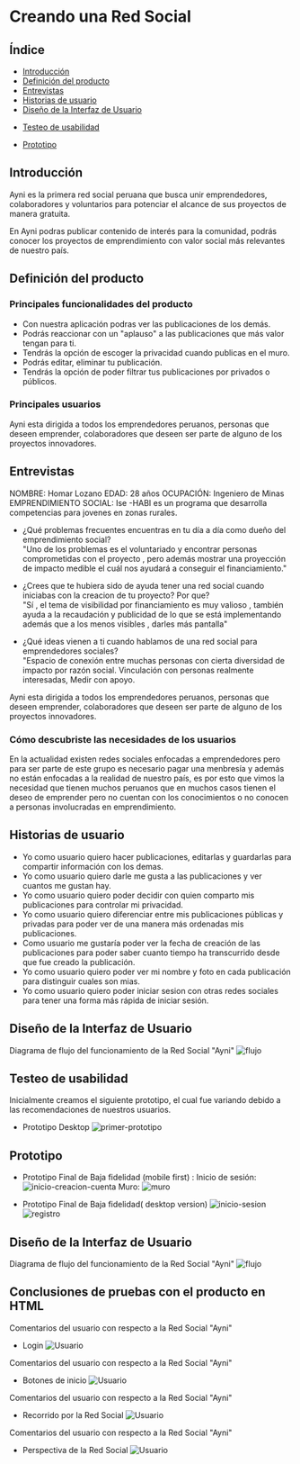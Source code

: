# Creando una Red Social

## Índice

* [Introducción](#introducción)
* [Definición del producto](#definicion-del-producto)
* [Entrevistas](#entrevistas)
* [Historias de usuario](#historias-de-usuario)
* [Diseño de la Interfaz de Usuario](#diseño-interfaz-de-usuario)
+ [Testeo de usabilidad](#testeo-de-usabilidad)
* [Prototipo](#prototipo)


## Introducción

Ayni es la primera red social peruana que busca unir emprendedores, colaboradores y voluntarios para potenciar el alcance de sus proyectos de manera gratuita.

En Ayni podras publicar contenido de interés para la comunidad, podrás conocer los proyectos de emprendimiento con valor social más relevantes de nuestro país.

## Definición del producto


### Principales funcionalidades del producto
* Con nuestra aplicación podras ver las publicaciones de los demás.
* Podrás reaccionar con un "aplauso" a las publicaciones que más valor tengan para ti.
* Tendrás la opción de escoger la privacidad cuando publicas en el muro.
* Podrás editar, eliminar tu publicación.
* Tendrás la opción de poder filtrar tus publicaciones por privados o públicos.

### Principales usuarios

Ayni esta dirigida a todos los emprendedores peruanos,  personas que deseen emprender, colaboradores que deseen ser parte de alguno de los proyectos innovadores.

## Entrevistas

NOMBRE: Homar Lozano
EDAD: 28 años
OCUPACIÓN: Ingeniero de Minas
EMPRENDIMIENTO SOCIAL: Ise -HABI es un programa que desarrolla competencias para jovenes en zonas rurales.

- ¿Qué problemas frecuentes encuentras en tu día a día como dueño del emprendimiento social?              
"Uno de los problemas es el voluntariado y encontrar personas comprometidas con el proyecto , pero además mostrar una proyección de  impacto medible el cuál nos ayudará a conseguir el financiamiento."     
    
                                
- ¿Crees que te hubiera sido de ayuda tener una red social cuando iniciabas con la creacion de tu proyecto? Por que?      
"Sí , el tema de visibilidad por financiamiento es muy valioso , también ayuda a la recaudación y publicidad de lo que se está implementando además que a los menos visibles , darles más pantalla"                                
                                              
- ¿Qué ideas vienen a ti cuando hablamos de una red social para emprendedores sociales?                                
"Espacio de conexión entre muchas personas con cierta diversidad de impacto por razón social.
Vinculación con personas realmente interesadas,
Medir con apoyo.



Ayni esta dirigida a todos los emprendedores peruanos,  personas que deseen emprender, colaboradores que deseen ser parte de alguno de los proyectos innovadores.

### Cómo descubriste las necesidades de los usuarios
En la actualidad existen redes sociales enfocadas a emprendedores pero para ser parte de este grupo es necesario pagar una menbresía y además no están enfocadas a la realidad de nuestro país, es por esto que vimos la necesidad que tienen muchos peruanos que en muchos casos tienen el deseo de emprender pero no cuentan con los conocimientos o no conocen a personas involucradas en emprendimiento.

## Historias de usuario

* Yo como usuario quiero hacer publicaciones, editarlas y guardarlas para compartir información con los demas.
* Yo como usuario quiero darle me gusta a las publicaciones y ver cuantos me gustan hay.
* Yo como usuario quiero poder decidir con quien comparto mis publicaciones para controlar mi privacidad.
* Yo como usuario quiero diferenciar entre mis publicaciones públicas y privadas para poder ver de una manera más ordenadas mis publicaciones.
* Como usuario me gustaría poder ver la fecha de creación de las publicaciones para poder saber cuanto tiempo ha transcurrido desde que fue creado la publicación.
* Yo como usuario quiero poder ver mi nombre y foto en cada publicación para distinguir cuales son mias.
* Yo como usuario quiero poder iniciar sesion con otras redes sociales para tener una forma más rápida de iniciar sesión.


## Diseño de la Interfaz de Usuario 

Diagrama de flujo del funcionamiento de la Red Social "Ayni"
![flujo](images/flujo.jpg)

## Testeo de usabilidad
Inicialmente creamos el siguiente prototipo, el cual fue variando debido a las recomendaciones de nuestros usuarios. 

- Prototipo Desktop
![primer-prototipo](images/primer_prototipo.JPG)

## Prototipo
- Prototipo Final de Baja fidelidad (mobile first) :
 Inicio de sesión:
![inicio-creacion-cuenta](images/login_prototipo.jpg)
Muro:
![muro](images/prototipo_final.jpg)

- Prototipo Final de Baja fidelidad( desktop version)
![inicio-sesion](images\login_desktop-prototype.jpg)
![registro](images\login_desktop.jpg)

## Diseño de la Interfaz de Usuario 

Diagrama de flujo del funcionamiento de la Red Social "Ayni"
![flujo](images/flujo.jpg)

## Conclusiones de pruebas con el producto en HTML


Comentarios del usuario con respecto a la Red Social "Ayni"
* Login
![Usuario](images\opinion-usuario4.png)

Comentarios del usuario con respecto a la Red Social "Ayni"
* Botones de inicio
![Usuario](images\opinion-usuario1.png)

Comentarios del usuario con respecto a la Red Social "Ayni"
* Recorrido por la Red Social
![Usuario](images\opinion-usuario2.png)

Comentarios del usuario con respecto a la Red Social "Ayni"
* Perspectiva de la Red Social
![Usuario](images\opinion-usuario3.png)

